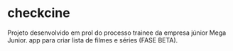 # checkcine
Projeto desenvolvido em prol do processo trainee da empresa júnior Mega Junior. app para criar lista de filmes e séries (FASE BETA).
